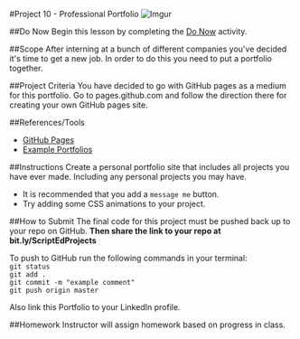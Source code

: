 #Project 10 - Professional Portfolio
![Imgur](http://i.imgur.com/QWm9EGF.png)

##Do Now 
Begin this lesson by completing the [Do Now](doNow.md) activity.

##Scope
After interning at a bunch of different companies you've decided it's time to get a new job. In order to do this you need to put a portfolio together.

##Project Criteria
You have decided to go with GitHub pages as a medium for this portfolio. Go to pages.github.com and follow the direction there for creating your own GitHub pages site.


##References/Tools
* [GitHub Pages](https://pages.github.com)
* [Example Portfolios](http://www.sitepoint.com/how-to-create-a-portfolio-site-that-will-get-you-hired/)

##Instructions
Create a personal portfolio site that includes all projects you have ever made. Including any personal projects you may have.

* It is recommended that you add a `message me` button.
* Try adding some CSS animations to your project.

##How to Submit
The final code for this project must be pushed back up to your repo on GitHub. **Then share the link to your repo at bit.ly/ScriptEdProjects**

To push to GitHub run the following commands in your terminal:  
`git status`  
`git add .`  
`git commit -m "example comment"`  
`git push origin master` 

Also link this Portfolio to your LinkedIn profile.

##Homework
Instructor will assign homework based on progress in class.
